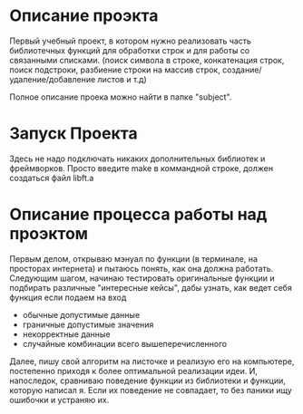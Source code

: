 # Описание проэкта
Первый учебный проект, в котором нужно реализовать часть библиотечных функций для обработки строк и для работы со связанными списками.
(поиск символа в строке, конкатенация строк, поиск подстроки, разбиение строки на массив строк, создание/удаление/добавление листов и т.д)

Полное описание проека можно найти в папке "subject".

# Запуск Проекта
Здесь не надо подключать никаких дополнительных библиотек и фреймворков. Просто введите make в коммандной строке, должен создаться файл libft.a

# Описание процесса работы над проэктом
Первым делом, открываю мэнуал по функции (в терминале, на просторах интернета) и пытаюсь понять, как она должна работать.
Следующим шагом, начинаю тестировать оригинальные функции и подбирать различные "интересные кейсы", дабы узнать, как ведет себя функция если подаем на вход
+ обычные допустимые данные
+ граничные допустимые значения
+ некорректные данные
+ случайные комбинации всего вышеперечисленного

Далее, пишу свой алгоритм на листочке и реализую его на компьютере, постепенно приходя к более оптимальной реализации идеи.
И, напоследок, сравниваю поведение функции из библиотеки и функции, которую написал я. Если их поведение не совпадает, то без паники ищу ошибочки и устраняю их.
